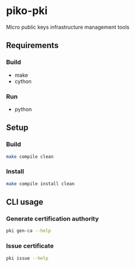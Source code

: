 # piko-pki
Micro public keys infrastructure management tools

## Requirements
### Build
* make
* cython
### Run
* python

## Setup
### Build
```sh
make compile clean
```
### Install
```sh
make compile install clean
```

## CLI usage
### Generate certification authority
```sh
pki gen-ca --help
```
### Issue certificate
```sh
pki issue --help
```

